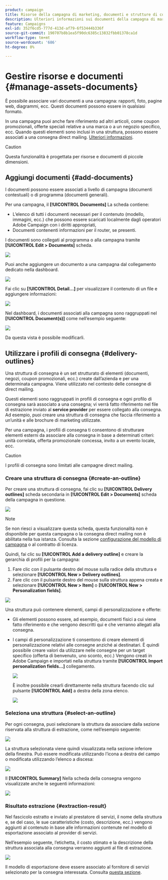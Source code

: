 ```yaml
---
product: campaign
title: Risorse della campagna di marketing, documenti e strutture di consegna
description: Ulteriori informazioni sui documenti della campagna di marketing e sui profili di consegna
feature: Campaigns
exl-id: 352f6cd5-777d-413d-af79-6f53444b336f
source-git-commit: 190707b8b1ea5f90dc6385c13832fbb01378ca1d
workflow-type: tm+mt
source-wordcount: '686'
ht-degree: 0%

---
```


# Gestire risorse e documenti {#manage-assets-documents}

È possibile associare vari documenti a una campagna: rapporti, foto, pagine web, diagrammi, ecc. Questi documenti possono essere in qualsiasi formato.

In una campagna puoi anche fare riferimento ad altri articoli, come coupon promozionali, offerte speciali relative a una marca o a un negozio specifico, ecc. Quando questi elementi sono inclusi in una struttura, possono essere associati a una consegna direct mailing. [Ulteriori informazioni](#associating-and-structuring-resources-linked-via-a-delivery-outline).


>[!CAUTION]
>
>Questa funzionalità è progettata per risorse e documenti di piccole dimensioni.

<!--
>[!NOTE]
>
>If you are using Campaign Marketing Resource Management module, you can also manage a library of marketing resources that are available for several users for collaborative work. [Learn more](../../mrm/using/managing-marketing-resources.md).
-->

## Aggiungi documenti {#add-documents}

I documenti possono essere associati a livello di campagna (documenti contestuali) o di programma (documenti generali).

Per una campagna, il **[!UICONTROL Documents]** La scheda contiene:

* L’elenco di tutti i documenti necessari per il contenuto (modello, immagini, ecc.) che possono essere scaricati localmente dagli operatori Adobe Campaign con i diritti appropriati,
* Documenti contenenti informazioni per il router, se presenti.

I documenti sono collegati al programma o alla campagna tramite **[!UICONTROL Edit > Documents]** scheda.

![](assets/op_add_document.png)

Puoi anche aggiungere un documento a una campagna dal collegamento dedicato nella dashboard.

![](assets/add_a_document_in_op.png)

Fai clic su **[!UICONTROL Detail...]** per visualizzare il contenuto di un file e aggiungere informazioni:

![](assets/add_document_details.png)

Nel dashboard, i documenti associati alla campagna sono raggruppati nel **[!UICONTROL Document(s)]** come nell’esempio seguente:

![](assets/edit_documents.png)

Da questa vista è possibile modificarli.

## Utilizzare i profili di consegna {#delivery-outlines}

Una struttura di consegna è un set strutturato di elementi (documenti, negozi, coupon promozionali, ecc.) create dall’azienda e per una determinata campagna. Viene utilizzato nel contesto delle consegne di direct mailing.

Questi elementi sono raggruppati in profili di consegna e ogni profilo di consegna sarà associato a una consegna; vi verrà fatto riferimento nel file di estrazione inviato al **service provider** per essere collegato alla consegna. Ad esempio, puoi creare una struttura di consegna che faccia riferimento a un’unità e alle brochure di marketing utilizzate.

Per una campagna, i profili di consegna ti consentono di strutturare elementi esterni da associare alla consegna in base a determinati criteri: unità correlata, offerta promozionale concessa, invito a un evento locale, ecc.

>[!CAUTION]
>
>I profili di consegna sono limitati alle campagne direct mailing.

### Creare una struttura di consegna {#create-an-outline}

Per creare una struttura di consegna, fai clic su **[!UICONTROL Delivery outlines]** scheda secondaria in **[!UICONTROL Edit > Documents]** scheda della campagna in questione.

![](assets/add-a-delivery-outline.png)


>[!NOTE]
>
>Se non riesci a visualizzare questa scheda, questa funzionalità non è disponibile per questa campagna o la consegna direct mailing non è abilitata nella tua istanza. Consulta la sezione [configurazione del modello di campagna](marketing-campaign-templates.md#campaign-templates) o al contratto di licenza.

Quindi, fai clic su **[!UICONTROL Add a delivery outline]** e creare la gerarchia di profili per la campagna:

1. Fare clic con il pulsante destro del mouse sulla radice della struttura e selezionare **[!UICONTROL New > Delivery outlines]**.
1. Fare clic con il pulsante destro del mouse sulla struttura appena creata e selezionare **[!UICONTROL New > Item]** o **[!UICONTROL New > Personalization fields]**.

![](assets/del-outline-add-new-item.png)

Una struttura può contenere elementi, campi di personalizzazione e offerte:

* Gli elementi possono essere, ad esempio, documenti fisici a cui viene fatto riferimento e che vengono descritti qui e che verranno allegati alla consegna.
* I campi di personalizzazione ti consentono di creare elementi di personalizzazione relativi alle consegne anziché ai destinatari. È quindi possibile creare valori da utilizzare nelle consegne per un target specifico (offerta di benvenuto, uno sconto, ecc.) Vengono creati in Adobe Campaign e importati nella struttura tramite **[!UICONTROL Import personalization fields...]** collegamento.

  ![](assets/del-outline-perso-field.png)

  È inoltre possibile crearli direttamente nella struttura facendo clic sul pulsante **[!UICONTROL Add]** a destra della zona elenco.

  ![](assets/add-del-outline-button.png)


### Seleziona una struttura {#select-an-outline}

Per ogni consegna, puoi selezionare la struttura da associare dalla sezione riservata alla struttura di estrazione, come nell’esempio seguente:

![](assets/select-delivery-outline.png)

La struttura selezionata viene quindi visualizzata nella sezione inferiore della finestra. Può essere modificata utilizzando l’icona a destra del campo o modificata utilizzando l’elenco a discesa:

![](assets/delivery-outline-selected.png)

Il **[!UICONTROL Summary]** Nella scheda della consegna vengono visualizzate anche le seguenti informazioni:

![](assets/delivery-outline-in-dashboard.png)

### Risultato estrazione {#extraction-result}

Nel fascicolo estratto e inviato al prestatore di servizi, il nome della struttura e, se del caso, le sue caratteristiche (costo, descrizione, ecc.) vengono aggiunti al contenuto in base alle informazioni contenute nel modello di esportazione associato al provider di servizi.

Nell’esempio seguente, l’etichetta, il costo stimato e la descrizione della struttura associata alla consegna verranno aggiunti al file di estrazione.

![](assets/campaign-export-template.png)

Il modello di esportazione deve essere associato al fornitore di servizi selezionato per la consegna interessata. Consulta [questa sezione](providers--stocks-and-budgets.md#creating-service-providers-and-their-cost-structures).

